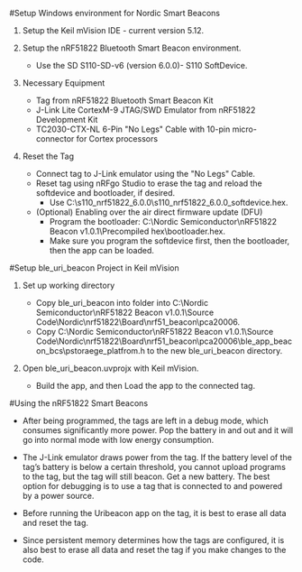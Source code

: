 #Setup Windows environment for Nordic Smart Beacons
1. Setup the Keil mVision IDE - current version 5.12.
2. Setup the nRF51822 Bluetooth Smart Beacon environment.
	* Use the SD S110-SD-v6 (version 6.0.0)- S110 SoftDevice.
3. Necessary Equipment
 	* Tag from nRF51822 Bluetooth Smart Beacon Kit
	* J-Link Lite CortexM-9 JTAG/SWD Emulator from nRF51822 Development Kit
	* TC2030-CTX-NL 6-Pin "No Legs" Cable with 10-pin micro-connector for Cortex processors


4. Reset the Tag
	* Connect tag to J-Link emulator using the "No Legs" Cable.
	* Reset tag using nRFgo Studio to erase the tag and reload the softdevice and bootloader, if desired.
		* Use C:\s110_nrf51822_6.0.0\s110_nrf51822_6.0.0_softdevice.hex.
	* (Optional) Enabling over the air direct firmware update (DFU)
		* Program the bootloader: C:\Nordic Semiconductor\nRF51822 Beacon v1.0.1\Precompiled hex\bootloader.hex.
		* Make sure you program the softdevice first, then the bootloader, then the app can be loaded.


#Setup ble_uri_beacon Project in Keil mVision

1. Set up working directory

	* Copy ble_uri_beacon into folder into
C:\Nordic Semiconductor\nRF51822 Beacon v1.0.1\Source Code\Nordic\nrf51822\Board\nrf51_beacon\pca20006.
	* Copy C:\Nordic Semiconductor\nRF51822 Beacon v1.0.1\Source Code\Nordic\nrf51822\Board\nrf51_beacon\pca20006\ble_app_beacon_bcs\pstoraege_platfrom.h to the new ble_uri_beacon directory.

2. Open ble_uri_beacon.uvprojx with Keil mVision. 
	* Build the app, and then Load the app to the connected tag.

#Using the nRF51822 Smart Beacons 

* After being programmed, the tags are left in a debug mode, which consumes significantly more power. Pop the battery in and out and it will go into normal mode with low energy consumption.

* The J-Link emulator draws power from the tag.  If the battery level of the tag’s battery is below a certain threshold, you cannot upload programs to the tag, but the tag will still beacon. Get a new battery. The best option for debugging is to use a tag that is connected to and powered by a power source.

* Before running the Uribeacon app on the tag, it is best to erase all data and reset the tag.

* Since persistent memory determines how the tags are configured, it is also best to erase all data and reset the tag if you make changes to the code.


